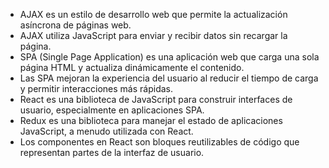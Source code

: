 - AJAX es un estilo de desarrollo web que permite la actualización asíncrona de páginas web.
- AJAX utiliza JavaScript para enviar y recibir datos sin recargar la página.
- SPA (Single Page Application) es una aplicación web que carga una sola página HTML y actualiza dinámicamente el contenido.
- Las SPA mejoran la experiencia del usuario al reducir el tiempo de carga y permitir interacciones más rápidas.
- React es una biblioteca de JavaScript para construir interfaces de usuario, especialmente en aplicaciones SPA.
- Redux es una biblioteca para manejar el estado de aplicaciones JavaScript, a menudo utilizada con React.
- Los componentes en React son bloques reutilizables de código que representan partes de la interfaz de usuario.